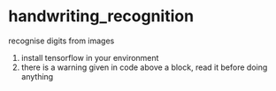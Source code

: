 # handwriting_recognition
recognise digits from images

1) install tensorflow in your environment
2) there is a warning given in code above a block, read it before doing anything

